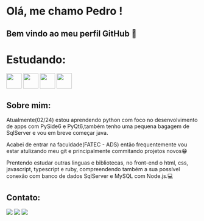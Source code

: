 # Olá, me chamo Pedro ! 
## Bem vindo ao meu perfil GitHub 👋

# Estudando:

<img src="https://cdn.jsdelivr.net/gh/devicons/devicon@latest/icons/python/python-original-wordmark.svg" width="40" height="40" />   <img src="https://cdn.jsdelivr.net/gh/devicons/devicon@latest/icons/qt/qt-original.svg" width="40" height="40" />   <img src="https://cdn.jsdelivr.net/gh/devicons/devicon@latest/icons/sqldeveloper/sqldeveloper-original.svg" width="40" height="40" />   <img src="https://cdn.jsdelivr.net/gh/devicons/devicon@latest/icons/java/java-original.svg" width="40" height="40" />

## Sobre mim:

Atualmente(02/24) estou aprendendo python com foco no desenvolvimento de apps com PySide6 e PyQt6,também tenho uma pequena bagagem de SqlServer e vou em breve começar java. 

Acabei de entrar na faculdade(FATEC - ADS) então frequentemente vou estar atulizando meu git e principalmente commitando projetos novos😁

Prentendo estudar outras linguas e bibliotecas, no front-end o html, css, javascript, typescript e ruby, compreendendo também a sua possível conexão com banco de dados SqlServer e MySQL com Node.js.💻

## Contato:

<div>
<a href="https://www.instagram.com/pedro_quix/" target="_blank"><img loading="lazy" src="https://img.shields.io/badge/-Instagram-%23E4405F?style=for-the-badge&logo=instagram&logoColor=white" target="_blank"></a>
<a href = "mailto:pedrohenriquesilvaquixabeira@gmail.com"><img loading="lazy" src="https://img.shields.io/badge/Gmail-D14836?style=for-the-badge&logo=gmail&logoColor=white" target="_blank"></a>
<a href="https://www.linkedin.com/in/pedro-henrique-silva-quixabeira/" target="_blank"><img loading="lazy" src="https://img.shields.io/badge/-LinkedIn-%230077B5?style=for-the-badge&logo=linkedin&logoColor=white" target="_blank"></a>   
</div>

